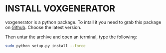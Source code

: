INSTALL VOXGENERATOR
====================

voxgenerator is a python package. To intall it you need to grab this package on [Github](https://github.com/benoitfragit/VOXGenerator/releases). Choose the latest version.

Then untar the archive and open an terminal, type the following:

``` Bash
sudo python setup.py install --force
```
